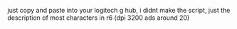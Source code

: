 just copy and paste into your logitech g hub, i didnt make the script, just the description of most characters in r6 (dpi 3200 ads around 20)
